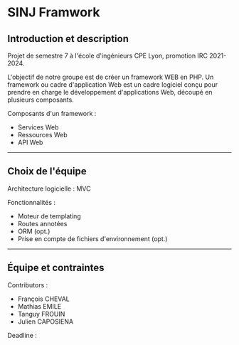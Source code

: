 # SINJ Framwork
## Introduction et description
Projet de semestre 7 à l'école d'ingénieurs CPE Lyon, promotion IRC 2021-2024.

L'objectif de notre groupe est de créer un framework WEB en PHP.
Un framework ou cadre d'application Web est un cadre logiciel conçu pour prendre en charge le développement d'applications Web, découpé en plusieurs composants.

Composants d'un framework :
- Services Web
- Ressources Web
- API Web

- - -

## Choix de l'équipe

Architecture logicielle :
MVC

Fonctionnalités :
- Moteur de templating
- Routes annotées
- ORM (opt.)
- Prise en compte de fichiers d'environnement (opt.)

- - -

## Équipe et contraintes

Contributors :
- François CHEVAL
- Mathias EMILE
- Tanguy FROUIN
- Julien CAPOSIENA

Deadline :
